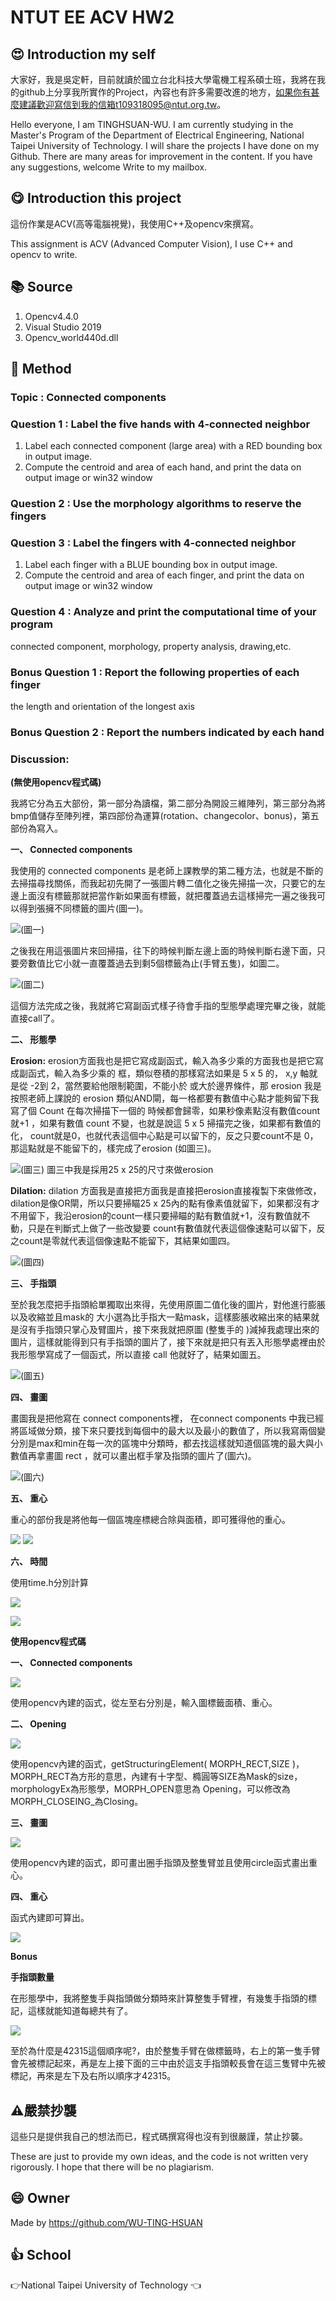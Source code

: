 # NTUT EE ACV HW2
## :heart_eyes: Introduction my self
大家好，我是吳定軒，目前就讀於國立台北科技大學電機工程系碩士班，我將在我的github上分享我所實作的Project，內容也有許多需要改進的地方，如果你有甚麼建議歡迎寫信到我的信箱t109318095@ntut.org.tw。   

Hello everyone, I am TINGHSUAN-WU. I am currently studying in the Master's Program of the Department of Electrical Engineering, National Taipei University of Technology. I will share the projects I have done on my Github. There are many areas for improvement in the content. If you have any suggestions, welcome Write to my mailbox.

## :yum: Introduction this project
這份作業是ACV(高等電腦視覺)，我使用C++及opencv來撰寫。

This assignment is ACV (Advanced Computer Vision), I use C++ and opencv to write.

## :books: Source
1. Opencv4.4.0
2. Visual Studio 2019
3. Opencv_world440d.dll

## :book: Method
### Topic : Connected components
### Question 1 : Label the five hands with 4-connected neighbor
1. Label each connected component (large area) with a RED bounding box in output image.
2. Compute the centroid and area of each hand, and print the data on output image or win32 window

### Question 2 : Use the morphology algorithms to reserve the fingers

### Question 3 : Label the fingers with 4-connected neighbor
1. Label each finger with a BLUE bounding box in output image.
2. Compute the centroid and area of each finger, and print the data on output image or win32 window
### Question 4 : Analyze and print the computational time of your program
connected component, morphology, property analysis, drawing,etc.

### Bonus Question 1 : Report the following properties of each finger
the length and orientation of the longest axis

### Bonus Question 2 : Report the numbers indicated by each hand
### Discussion:
**(無使用opencv程式碼)**

我將它分為五大部份，第一部分為讀檔，第二部分為開設三維陣列，第三部分為將bmp值儲存至陣列裡，第四部份為運算(rotation、changecolor、bonus)，第五部份為寫入。

**一、 Connected components**

我使用的 connected components 是老師上課教學的第二種方法，也就是不斷的去掃描尋找關係，而我起初先開了一張圖片轉二值化之後先掃描一次，只要它的左邊上面沒有標籤那就把當作新如果面有標籤，就把覆蓋過去這樣掃完一遍之後我可以得到張擁不同標籤的圖片(圖一)。

![](https://i.imgur.com/wKNoTUt.png)(圖一)

之後我在用這張圖片來回掃描，往下的時候判斷左邊上面的時候判斷右邊下面，只要旁數值比它小就一直覆蓋過去到剩5個標籤為止(手臂五隻)，如圖二。

![](https://i.imgur.com/2cJrwob.png)(圖二)

這個方法完成之後，我就將它寫副函式樣子待會手指的型態學處理完畢之後，就能直接call了。

**二、 形態學**

**Erosion:** erosion方面我也是把它寫成副函式，輸入為多少乘的方面我也是把它寫成副函式，輸入為多少乘的 框，類似卷積的那樣寫法如果是 5 x 5 的， x,y 軸就是從 -2到 2，當然要給他限制範圍，不能小於 或大於邊界條件，那 erosion 我是按照老師上課說的 erosion 類似AND閘，每一格都要有數值中心點才能夠留下我寫了個 Count 在每次掃描下一個的 時候都會歸零，如果秒像素點沒有數值count就+1 ，如果有數值 count 不變，也就是說這 5 x 5 掃描完之後，如果都有數值的 化， count就是0，也就代表這個中心點是可以留下的，反之只要count不是 0，那這點就是不能留下的，樣完成了erosion (如圖三)。

![](https://i.imgur.com/qJ3GwPw.png)(圖三)
圖三中我是採用25 x 25的尺寸來做erosion

**Dilation:** dilation 方面我是直接把方面我是直接把erosion直接複製下來做修改， dilation是像OR閘，所以只要掃瞄25 x 25內的點有像素值就留下，如果都沒有才不用留下，我沿erosion的count一樣只要掃瞄的點有數值就+1，沒有數值就不動，只是在判斷式上做了一些改變要 count有數值就代表這個像速點可以留下，反之count是零就代表這個像速點不能留下，其結果如圖四。

![](https://i.imgur.com/JMFbk97.png)(圖四)

**三、 手指頭**

至於我怎麼把手指頭給單獨取出來得，先使用原圖二值化後的圖片，對他進行膨脹以及收縮並且mask的 大小選為比手指大一點mask，這樣膨脹收縮出來的結果就是沒有手指頭只掌心及臂圖片，接下來我就把原圖 (整隻手的 )減掉我處理出來的圖片，這樣就能得到只有手指頭的圖片了，接下來就是把只有丟入形態學處裡由於我形態學寫成了一個函式，所以直接 call 他就好了，結果如圖五。

![](https://i.imgur.com/ExkvT8r.png)(圖五)




**四、 畫圖**

畫圖我是把他寫在 connect components裡， 在connect components 中我已經將區域做分類，接下來只要找到每個中的最大以及最小的數值了，所以我寫兩個變分別是max和min在每一次的區塊中分類時，都去找這樣就知道個區塊的最大與小數值再拿畫圖 rect ，就可以畫出框手掌及指頭的圖片了(圖六)。

![](https://i.imgur.com/TJ7P7Hd.png)(圖六)


**五、 重心**

重心的部份我是將他每一個區塊座標總合除與面積，即可獲得他的重心。

![](https://i.imgur.com/6Udn03g.png) ![](https://i.imgur.com/Tv9h8zm.png)

**六、 時間**

使用time.h分別計算

![](https://i.imgur.com/7qxtLVw.png)

![](https://i.imgur.com/ro2egNV.png)

**使用opencv程式碼**

**一、 Connected components**

![](https://i.imgur.com/lc2dWDv.png)

使用opencv內建的函式，從左至右分別是，輸入圖標籤面積、重心。

**二、 Opening**

![](https://i.imgur.com/zFy5dV9.png)

使用opencv內建的函式，getStructuringElement( MORPH_RECT,SIZE )，MORPH_RECT為方形的意思，內建有十字型、橢圓等SIZE為Mask的size，morphologyEx為形態學，MORPH_OPEN意思為 Opening，可以修改為MORPH_CLOSEING_為Closing。

**三、 畫圖**

![](https://i.imgur.com/9HCmm7V.png)

使用opencv內建的函式，即可畫出圈手指頭及整隻臂並且使用circle函式畫出重心。

**四、 重心**

函式內建即可算出。

![](https://i.imgur.com/XjfXK23.png)

**Bonus**

**手指頭數量**

在形態學中，我將整隻手與指頭做分類時來計算整隻手臂裡，有幾隻手指頭的標記，這樣就能知道每總共有了。

![](https://i.imgur.com/gRfNZIM.png)

至於為什麼是42315這個順序呢?，由於整隻手臂在做標籤時，右上的第一隻手臂會先被標記起來，再是左上接下面的三中由於這支手指頭較長會在這三隻臂中先被標記，再來是左下及右所以順序才42315。

## :warning:嚴禁抄襲
這些只是提供我自己的想法而已，程式碼撰寫得也沒有到很嚴謹，禁止抄襲。

These are just to provide my own ideas, and the code is not written very rigorously. I hope that there will be no plagiarism.

## :smile: Owner
Made by https://github.com/WU-TING-HSUAN

## :+1: School
:point_right:National Taipei University of Technology	:point_left:
